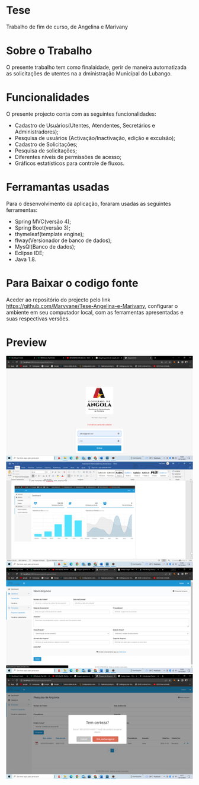# Tese
  Trabalho de fim de curso, de Angelina e Marivany
# Sobre o Trabalho
  O presente trabalho tem como finalaidade, gerir de maneira automatizada as solicitações de utentes na a dministração Municípal do Lubango.
# Funcionalidades
  O presente projecto conta com as seguintes funcionalidades:
   * Cadastro de Usuários(Utentes, Atendentes, Secretários e Administradores);
   * Pesquisa de usuários (Activação/Inactivação, edição e exculsão);
   * Cadastro de Solicitações;
   * Pesquisa de solicitações;
   * Diferentes níveis de permissões de acesso;
   * Gráficos estatísticos para controle de fluxos.
# Ferramantas usadas
  Para o desenvolvimento da aplicação, foraram usadas as seguintes ferramentas:
   * Spring MVC(versão 4);
   * Spring Boot(versão 3);
   * thymeleaf(template engine);
   * flway(Versionador de banco de dados);
   * MysQl(Banco de dados);
   * Eclipse IDE;
   * Java 1.8.

# Para Baixar o codigo fonte
Aceder ao repositório do projecto pelo link https://github.com/Maryvane/Tese-Angelina-e-Marivany, configurar o ambiente em seu computador local, com as ferramentas apresentadas e suas respectivas versões.

# Preview

![Tela de Login](login.png) ![Tela Inicial](homeM.png) ![Tela de Cadastro](cad.png) ![Tela de oesquisa](pesq.png) 
